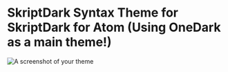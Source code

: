 # SkriptDark Syntax Theme for SkriptDark for Atom (Using OneDark as a main theme!)

![A screenshot of your theme](https://i.imgur.com/eY4ZOzG.jpg?1)
